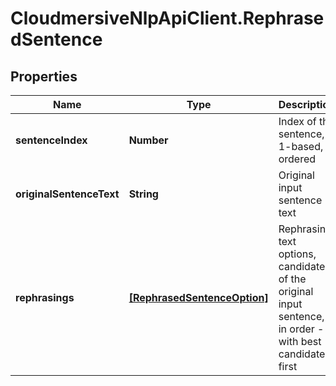 # CloudmersiveNlpApiClient.RephrasedSentence

## Properties
Name | Type | Description | Notes
------------ | ------------- | ------------- | -------------
**sentenceIndex** | **Number** | Index of the sentence, 1-based, ordered | [optional] 
**originalSentenceText** | **String** | Original input sentence text | [optional] 
**rephrasings** | [**[RephrasedSentenceOption]**](RephrasedSentenceOption.md) | Rephrasing text options, candidates of the original input sentence, in order - with best candidate first | [optional] 


